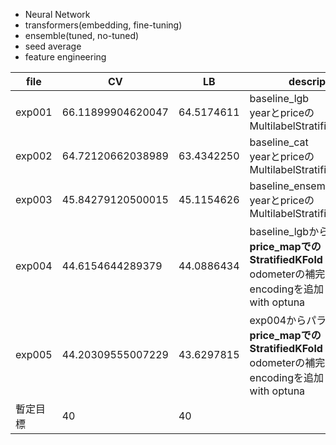 * Neural Network
* transformers(embedding, fine-tuning)
* ensemble(tuned, no-tuned)
* seed average
* feature engineering

| file | CV | LB | description |
| - | - | - | - |
| exp001 | 66.11899904620047 | 64.5174611 | baseline_lgb<br>yearとpriceのMultilabelStratifiedKFold |
| exp002 | 64.72120662038989 | 63.4342250 | baseline_cat<br>yearとpriceのMultilabelStratifiedKFold |
| exp003 | 45.84279120500015 | 45.1154626 | baseline_ensemble(cat+lgb)<br>yearとpriceのMultilabelStratifiedKFold |
| exp004 | 44.6154644289379 | 44.0886434 | baseline_lgbから変更<br>**price_mapでのStratifiedKFold**<br>odometerの補完や色々なencodingを追加<br>with optuna |
| exp005 | 44.20309555007229 | 43.6297815 | exp004からパラメータ変更<br>**price_mapでのStratifiedKFold**<br>odometerの補完や色々なencodingを追加<br>with optuna |
| 暫定目標 | 40 | 40 |  |